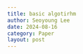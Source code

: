 ```yaml
---
title: basic algotirhm
author: Seoyoung Lee
date: 2024-08-16
category: Paper
layout: post
---
```


## 